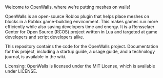 Welcome to OpenWalls, where we're putting meshes on walls!

OpenWalls is an open-source Roblox plugin that helps place meshes on blocks in a Roblox
game-building environment. This makes games run more efficiently while also saving
developers time and energy. It is a Rensselaer Center for Open Source (RCOS) project
written in Lua and targeted at game developers and script developers alike.

This repository contains the code for the OpenWalls project. Documentation for this
project, including a startup guide, a usage guide, and a technology journal, is
available in the wiki.

Licensing: 
OpenWalls is licensed under the MIT License, which is available under LICENSE.
